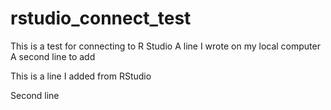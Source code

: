 # rstudio_connect_test
This is a test for connecting to R Studio
A line I wrote on my local computer
A second line to add

This is a line I added from RStudio 

Second line
